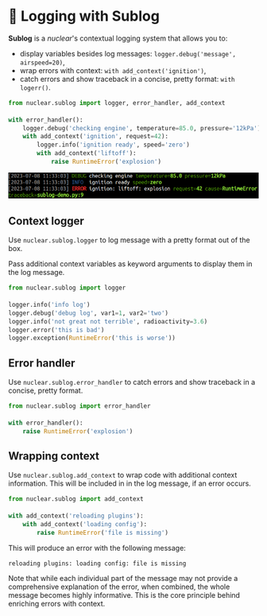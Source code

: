 # 📜 Logging with Sublog
**Sublog** is a *nuclear*'s contextual logging system that allows you to:
  
- display variables besides log messages: `logger.debug('message', airspeed=20)`,
- wrap errors with context: `with add_context('ignition')`,
- catch errors and show traceback in a concise, pretty format: `with  logerr()`.

```python
from nuclear.sublog import logger, error_handler, add_context

with error_handler():
    logger.debug('checking engine', temperature=85.0, pressure='12kPa')
    with add_context('ignition', request=42):
        logger.info('ignition ready', speed='zero')
        with add_context('liftoff'):
            raise RuntimeError('explosion')
```

![sublog demo](https://github.com/igrek51/nuclear/blob/master/docs/img/sublog-demo.png?raw=true)

## Context logger
Use `nuclear.sublog.logger` to log message with a pretty format out of the box.

Pass additional context variables as keyword arguments to display them in the log message.

```python
from nuclear.sublog import logger

logger.info('info log')
logger.debug('debug log', var1=1, var2='two')
logger.info('not great not terrible', radioactivity=3.6)
logger.error('this is bad')
logger.exception(RuntimeError('this is worse'))
```

## Error handler
Use `nuclear.sublog.error_handler` to catch errors and show traceback in a concise, pretty format.

```python
from nuclear.sublog import error_handler

with error_handler():
    raise RuntimeError('explosion')
```

## Wrapping context
Use `nuclear.sublog.add_context` to wrap code with additional context information.
This will be included in in the log message, if an error occurs.

```python
from nuclear.sublog import add_context

with add_context('reloading plugins'):
    with add_context('loading config'):
        raise RuntimeError('file is missing')
```
This will produce an error with the following message:
```
reloading plugins: loading config: file is missing
```

Note that while each individual part of the message may not provide a comprehensive explanation of the error,
when combined, the whole message becomes highly informative.
This is the core principle behind enriching errors with context.
